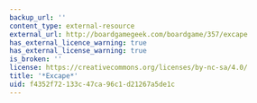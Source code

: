 ```yaml
---
backup_url: ''
content_type: external-resource
external_url: http://boardgamegeek.com/boardgame/357/excape
has_external_licence_warning: true
has_external_license_warning: true
is_broken: ''
license: https://creativecommons.org/licenses/by-nc-sa/4.0/
title: '*Excape*'
uid: f4352f72-133c-47ca-96c1-d21267a5de1c
---
```

